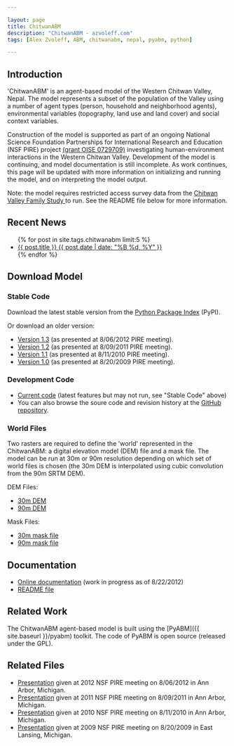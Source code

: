 ```yaml
---

layout: page
title: ChitwanABM
description: "ChitwanABM - azvoleff.com"
tags: [Alex Zvoleff, ABM, chitwanabm, nepal, pyabm, python]

---
```


## Introduction
'ChitwanABM' is an agent-based model of the Western Chitwan Valley, Nepal. The 
model represents a subset of the population of the Valley using a number of 
agent types (person, household and neighborhood agents), environmental 
variables (topography, land use and land cover) and social context variables.

Construction of the model is supported as part of an ongoing National Science 
Foundation Partnerships for International Research and Education (NSF PIRE) 
project <a href="http://pire.psc.isr.umich.edu/">(grant OISE 0729709)</a> 
investigating human-environment interactions in the Western Chitwan Valley. 
Development of the model is continuing, and model documentation is still 
incomplete. As work continues, this page will be updated with more information 
on initializing and
running the model, and on interpreting the model output.

Note: the model requires restricted access survey data from the <a 
href="http://dx.doi.org/10.3886/ICPSR04538">Chitwan Valley Family Study </a>to 
run. See the README file below for more information.

## Recent News
<ul class="post-list">
{% for post in site.tags.chitwanabm limit:5 %} 
  <li><article><a href="{{ site.url }}{{ post.url }}">{{ post.title }} <span class="entry-date"><time datetime="{{ post.date | date_to_xmlschema }}">{{ post.date | date: "%B %d, %Y" }}</time></span></a></article></li>
{% endfor %}
</ul>

## Download Model

### Stable Code
Download the latest stable version from the <a href="http://pypi.python.org/pypi/chitwanabm">Python Package Index</a> (PyPI).

Or download an older version:

* <a href="https://github.com/azvoleff/chitwanabm/zipball/v1.3">Version 1.3</a> (as presented at 8/06/2012 PIRE meeting).
* <a href="https://github.com/azvoleff/chitwanabm/zipball/v1.2">Version 1.2</a> (as presented at 8/09/2011 PIRE meeting).
* <a href="https://github.com/azvoleff/chitwanabm/zipball/v1.1">Version 1.1</a> (as presented at 8/11/2010 PIRE meeting).
* <a href="https://github.com/azvoleff/chitwanabm/zipball/v1.0">Version 1.0</a> (as presented at 8/20/2009 PIRE meeting).


### Development Code

* <a href="https://github.com/azvoleff/chitwanabm/zipball/master">Current code</a> (latest features but may not run, see "Stable Code" above)
* You can also browse the soure code and revision history at the <a href="https://github.com/azvoleff/chitwanabm">GitHub repository</a>.


### World Files
Two rasters are required to define the 'world' represented in the ChitwanABM: a digital elevation model (DEM) file and a mask file. The model can be run at 30m or 90m resolution depending on which set of world files is chosen (the 30m DEM is interpolated using cubic convolution from the 90m SRTM DEM).

DEM Files:
* <a href="http://azvoleff.com/research/ChitwanABM_files/CVFS_Study_Area_DEM_Raster_30m.zip">30m DEM</a>
* <a href="http://azvoleff.com/research/ChitwanABM_files/CVFS_Study_Area_DEM_Raster_90m.zip">90m DEM</a>

Mask Files:
* <a href="http://azvoleff.com/research/ChitwanABM_files/CVFS_Study_Area_Raster_30m.zip">30m mask file</a>
* <a href="http://azvoleff.com/research/ChitwanABM_files/CVFS_Study_Area_Raster_90m.zip">90m mask file</a>

## Documentation

* <a href="http://azvoleff.com/ChitwanABM_doc">Online documentation</a> (work in progress as of 8/22/2012)
* <a href="https://raw.github.com/azvoleff/chitwanabm/master/README.rst">README file</a>

## Related Work
The ChitwanABM agent-based model is built using the
[PyABM]({{ site.baseurl }}/pyabm) toolkit. The code of PyABM is open source 
(released under the GPL).

## Related Files

* <a href="http://www.azvoleff.com/wp-content/uploads/2012/11/Zvoleff_An_PIRE_2012_lowres.pdf">Presentation</a> given at 2012 NSF PIRE meeting on 8/06/2012 in Ann Arbor, Michigan.
* <a href="http://www.azvoleff.com/wp-content/uploads/2012/11/Zvoleff_An_PIRE_2011_lowres.pdf">Presentation</a> given at 2011 NSF PIRE meeting on 8/09/2011 in Ann Arbor, Michigan.
* <a href="http://www.azvoleff.com/wp-content/uploads/2012/11/Zvoleff_An_PIRE_2010_lowres.pdf">Presentation</a> given at 2010 NSF PIRE meeting on 8/11/2010 in Ann Arbor, Michigan.
* <a href="http://www.azvoleff.com/wp-content/uploads/2012/11/Zvoleff_An_PIRE_2009_lowres.pdf">Presentation</a> given at 2009 NSF PIRE meeting on 8/20/2009 in East Lansing, Michigan.

